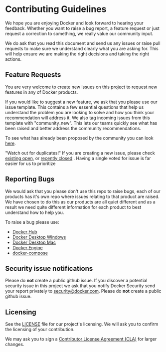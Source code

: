 # Contributing Guidelines

We hope you are enjoying Docker and look forward to hearing your feedback. Whether you want to raise a bug report, a feature request or just request a correction to something, we really value our community input.

We do ask that you read this document and send us any issues or raise pull requests to make sure we understand clearly what you are asking for. This will help ensure we are making the right decisions and taking the right actions.

## Feature Requests

You are very welcome to create new issues on this project to request new features in any of Docker products.

If you would like to suggest a new feature, we ask that you please use our issue template. This contains a few essential questions that help us understand the problem you are looking to solve and how you think your recommendation will address it. We also tag incoming issues from this template with "community_new". This lets our teams quickly see what has been raised and better address the community recommendations.

To see what has already been proposed by the community you can look [here](https://github.com/docker/docker-roadmap/labels/community_new).

"Watch out for duplicates!" If you are creating a new issue, please check [existing open](https://github.com/docker/docker-roadmap/issues), or [recently closed](https://github.com/docker/docker-roadmap/issues?utf8=%E2%9C%93&q=is%3Aissue%20is%3Aclosed%20) . Having a single voted for issue is far easier for us to prioritize 

## Reporting Bugs

We would ask that you please don't use this repo to raise bugs, each of our products has it's own repo where issues relating to that product are raised. We have chosen to do this as our products are all quiet different and as a result we need quite different information for each product to best understand how to help you.

To raise a bug please use:
* [Docker Hub](https://github.com/docker/hub-feedback/issues/new)
* [Docker Desktop Windows](https://github.com/docker/for-win/issues/new)
* [Docker Desktop Mac](https://github.com/docker/for-mac/issues/new)
* [Docker Engine](https://github.com/docker/for-linux/issues/new)
* [docker-compose](https://github.com/docker/compose/issues/new)



## Security issue notifications
Please do **not** create a public github issue.
If you discover a potential security issue in this project we ask that you notify Docker Security send your report privately to security@docker.com. Please do **not** create a public github issue.


## Licensing

See the [LICENSE](https://github.com/docker/docker-roadmap/blob/master/LICENSE) file for our project's licensing. We will ask you to confirm the licensing of your contribution.

We may ask you to sign a [Contributor License Agreement (CLA)](http://en.wikipedia.org/wiki/Contributor_License_Agreement) for larger changes.
